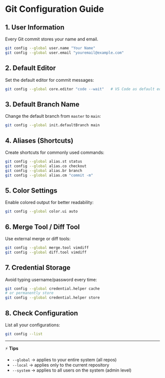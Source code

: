 # Git Configuration Guide

## 1. User Information
Every Git commit stores your name and email.

```bash
git config --global user.name "Your Name"
git config --global user.email "youremail@example.com"
````

## 2. Default Editor
Set the default editor for commit messages:

```bash
git config --global core.editor "code --wait"   # VS Code as default editor
```

## 3. Default Branch Name
Change the default branch from `master` to `main`:

```bash
git config --global init.defaultBranch main
```

## 4. Aliases (Shortcuts)
Create shortcuts for commonly used commands:

```bash
git config --global alias.st status
git config --global alias.co checkout
git config --global alias.br branch
git config --global alias.cm "commit -m"
```

## 5. Color Settings
Enable colored output for better readability:

```bash
git config --global color.ui auto
```

## 6. Merge Tool / Diff Tool
Use external merge or diff tools:

```bash
git config --global merge.tool vimdiff
git config --global diff.tool vimdiff
```

## 7. Credential Storage
Avoid typing username/password every time:

```bash
git config --global credential.helper cache
# or permanently store
git config --global credential.helper store
```

## 8. Check Configuration
List all your configurations:

```bash
git config --list
```

---

⚡ **Tips**

* `--global` → applies to your entire system (all repos)
* `--local` → applies only to the current repository
* `--system` → applies to all users on the system (admin level)
